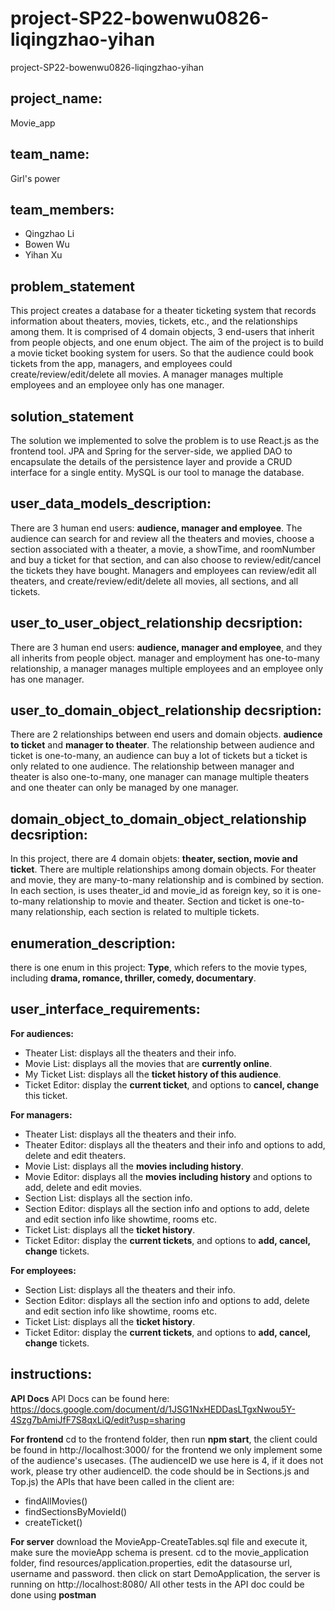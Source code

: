 # project-SP22-bowenwu0826-liqingzhao-yihan
project-SP22-bowenwu0826-liqingzhao-yihan


## project_name: 
Movie_app

## team_name:
Girl's power

## team_members:
- Qingzhao Li
- Bowen Wu
- Yihan Xu

## problem_statement
This project creates a database for a theater ticketing system that records information about theaters, movies, tickets, etc., and the relationships among them. It is comprised of 4 domain objects, 3 end-users that inherit from people objects, and one enum object.
The aim of the project is to build a movie ticket booking system for users. So that the audience could book tickets from the app, managers, and employees could create/review/edit/delete all movies. A manager manages multiple employees and an employee only has one manager.

## solution_statement
The solution we implemented to solve the problem is to use React.js as the frontend tool.
JPA and Spring for the server-side, we applied DAO to encapsulate the details of the persistence layer and provide a CRUD interface for a single entity.
MySQL is our tool to manage the database.

## user_data_models_description:
There are 3 human end users: **audience, manager and employee**.
The audience can search for and review all the theaters and movies, choose a section associated with a theater, a movie, a showTime, and roomNumber and buy a ticket for that section, and can also choose to review/edit/cancel the tickets they have bought.
Managers and employees can review/edit all theaters, and create/review/edit/delete all movies, all sections, and all tickets.

## user_to_user_object_relationship decsription:
There are 3 human end users: **audience, manager and employee**, and they all inherits from people object. manager and employment has one-to-many relationship, a manager manages multiple employees and an employee only has one manager.

## user_to_domain_object_relationship decsription:
There are 2 relationships between end users and domain objects. **audience to ticket** and **manager to theater**. The relationship between audience and ticket is one-to-many, an audience can buy a lot of tickets but a ticket is only related to one audience. The relationship between manager and theater is also one-to-many, one manager can manage multiple theaters and one theater can only be managed by one manager.

## domain_object_to_domain_object_relationship decsription:
In this project, there are 4 domain objets: **theater, section, movie and ticket**. There are multiple relationships among domain objects. For theater and movie, they are many-to-many relationship and is combined by section. In each section, is uses theater_id and movie_id as foreign key, so it is one-to-many relationship to movie and theater. Section and ticket is one-to-many relationship, each section is related to multiple tickets.

## enumeration_description:
there is one enum in this project: **Type**, which refers to the movie types, including **drama, romance, thriller, comedy, documentary**.

## user_interface_requirements:
**For audiences:**
- Theater List: displays all the theaters and their info.
- Movie List: displays all the movies that are **currently online**.
- My Ticket List: displays all the **ticket history of this audience**.
- Ticket Editor: display the **current ticket**, and options to **cancel, change** this ticket.

**For managers:**
- Theater List: displays all the theaters and their info.
- Theater Editor: displays all the theaters and their info and options to add, delete and edit theaters.
- Movie List: displays all the **movies including history**.
- Movie Editor: displays all the **movies including history** and options to add, delete and edit movies.
- Section List: displays all the section info.
- Section Editor: displays all the section info and options to add, delete and edit section info like showtime, rooms etc.
- Ticket List: displays all the **ticket history**.
- Ticket Editor: display the **current tickets**, and options to **add, cancel, change** tickets.

**For employees:**
- Section List: displays all the theaters and their info.
- Section Editor: displays all the section info and options to add, delete and edit section info like showtime, rooms etc.
- Ticket List: displays all the **ticket history**.
- Ticket Editor: display the **current tickets**, and options to **add, cancel, change** tickets.

## instructions:

**API Docs**
API Docs can be found here: https://docs.google.com/document/d/1JSG1NxHEDDasLTgxNwou5Y-4Szg7bAmiJfF7S8qxLiQ/edit?usp=sharing

**For frontend**
cd to the frontend folder, then run **npm start**, the client could be found in http://localhost:3000/
for the frontend we only implement some of the audience's usecases. (The audienceID we use here is 4, if it does not work, please try other audienceID. the code should be in Sections.js and Top.js) the APIs that have been called in the client are:
- findAllMovies()
- findSectionsByMovieId()
- createTicket()

**For server**
download the MovieApp-CreateTables.sql file and execute it, make sure the movieApp schema is present.
cd to the movie_application folder, find resources/application.properties, edit the datasourse url, username and password.
then click on start DemoApplication, the server is running on http://localhost:8080/
All other tests in the API doc could be done using **postman**
